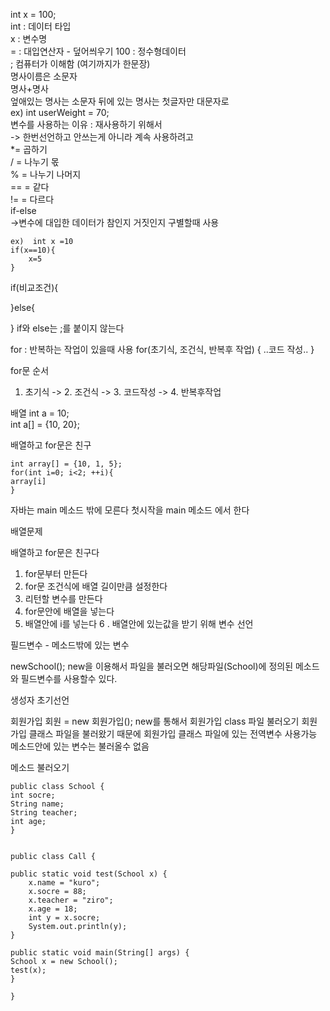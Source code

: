 int x = 100;  
int : 데이터 타입  
x : 변수명  
= : 대입연산자 - 덮어씌우기
100 : 정수형데이터  
; 컴퓨터가 이해함 (여기까지가 한문장)  
명사이름은 소문자  
명사+명사  
엎애있는 명사는 소문자 뒤에 있는 명사는 첫글자만 대문자로  
ex) int userWeight = 70;  
변수를 사용하는 이유 : 재사용하기   위해서  
-> 한번선언하고 안쓰는게 아니라 계속 사용하려고  
*= 곱하기  
/ = 나누기 몫  
% = 나누기 나머지  
== = 같다  
!= = 다르다  
if-else  
->변수에 대입한 데이터가 참인지 거짓인지 구별할때 사용

    ex)  int x =10
    if(x==10){
        x=5
    }

if(비교조건){

}else{

}
if와 else는 ;를 붙이지 않는다

for : 반복하는 작업이 있을때 사용
for(초기식, 조건식, 반복후 작업) {
    ..코드 작성.. 
}

for문 순서
1. 초기식 -> 2. 조건식 -> 3. 코드작성 -> 4. 반복후작업

배열 
int a = 10;  
int a[] = {10, 20};

배열하고 for문은 친구

    int array[] = {10, 1, 5};
    for(int i=0; i<2; ++i){
    array[i]
    }

자바는 main 메소드 밖에 모른다
첫시작을 main 메소드 에서 한다

배열문제

배열하고 for문은 친구다
1. for문부터 만든다
2. for문 조건식에 배열 길이만큼 설정한다
3. 리턴할 변수를 만든다
4. for문안에 배열을 넣는다
5. 배열안에 i를 넣는다
6 . 배열안에 있는값을 받기 위해 변수 선언

필드변수 - 메소드밖에 있는 변수

newSchool();
new을 이용해서 파일을 불러오면 해당파일(School)에 정의된 
메소드와 필드변수를 사용할수 있다.

생성자 초기선언

회원가입 회원 = new 회원가입();
new를 통해서 회원가입 class 파일 불러오기
회원가입 클래스 파일을 불러왔기 때문에
회원가입 클래스 파일에 있는 전역변수 사용가능
메소드안에 있는 변수는 불러올수 없음

메소드 불러오기

    public class School {
	int socre;
	String name;
	String teacher;
	int age;
	}


    public class Call {

	public static void test(School x) {
		x.name = "kuro";
		x.socre = 88;
		x.teacher = "ziro";
		x.age = 18;
		int y = x.socre;
		System.out.println(y);
	}
	
	public static void main(String[] args) {
	School x = new School();
	test(x);
	}

    }  